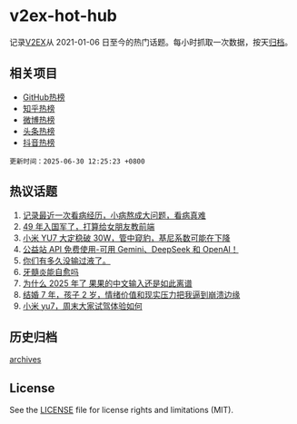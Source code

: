 # v2ex-hot-hub

 记录[V2EX](https://www.v2ex.com/)从 2021-01-06 日至今的热门话题。每小时抓取一次数据，按天[归档](archives)。
 
 ## 相关项目

- [GitHub热榜](https://github.com/snaildev/github-hot-hub)
- [知乎热榜](https://github.com/snaildev/zhihu-hot-hub)
- [微博热榜](https://github.com/snaildev/weibo-hot-hub)
- [头条热榜](https://github.com/snaildev/toutiao-hot-hub)
- [抖音热榜](https://github.com/snaildev/douyin-hot-hub)


 `更新时间：2025-06-30 12:25:23 +0800`

## 热议话题

1. [记录最近一次看病经历，小病熬成大问题，看病真难](https://www.v2ex.com/t/1141868)
1. [49 年入国军了，打算给女朋友教前端](https://www.v2ex.com/t/1141780)
1. [小米 YU7 大定稳破 30W，管中窥豹，基尼系数可能在下降](https://www.v2ex.com/t/1141770)
1. [公益站 API 免费使用-可用 Gemini、DeepSeek 和 OpenAI！](https://www.v2ex.com/t/1141769)
1. [你们有多久没输过液了。](https://www.v2ex.com/t/1141753)
1. [牙髓炎能自愈吗](https://www.v2ex.com/t/1141856)
1. [为什么 2025 年了 果果的中文输入还是如此离谱](https://www.v2ex.com/t/1141762)
1. [结婚 7 年，孩子 2 岁，情绪价值和现实压力把我逼到崩溃边缘](https://www.v2ex.com/t/1141915)
1. [小米 yu7，周末大家试驾体验如何](https://www.v2ex.com/t/1141848)

## 历史归档

[archives](archives)

## License

See the [LICENSE](LICENSE) file for license rights and limitations (MIT).
